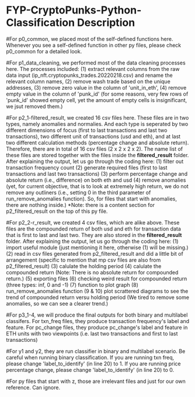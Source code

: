 # FYP-CryptoPunks-Python-Classification Description

#For p0_common, we placed most of the self-defined functions here. Whenever you see a self-defined function in other py files, please check p0_common for a detailed look.

#For p1_data_cleaning, we performed most of the data cleaning processes here. The processes included: 
(1) extract relevant columns from the raw data input (ip_nft.cryptopunks_trades.20220218.csv) and rename the relevant column names,
(2) remove wash trade based on the unique addresses,
(3) remove zero value in the column of 'unit_in_eth',
(4) remove empty value in the column of 'punk_id' (for some reasons, very few rows of 'punk_id' showed empty cell, yet the amount of empty cells is insignificant, we jsut removed them.)

#For p2_1-filtered_result, we created 16 csv files here. These files are in two types, namely anomalies and normalies. And each type is seperated by two different dimensions of focus (first to last transactions and last two transactions), two different unit of transactions (usd and eth), and at last two different calculation methods (percentage change and absolute return). Therefore, there are in total of 16 csv files (2 x 2 x 2 x 2). The name list of these files are stored together with the files inside the __filtered_result__ folder.
After explaining the output, let us go through the coding here:
(1) filter out transaction frequency count
(2) generate required files (first to last transactions and last two transactions)
(3) perform percentage change and absolute return (i.e., difference) on both eth and usd
(4) remove anomalies (yet, for current objective, that is to look at extremely high return, we do not remove any outliners (i.e., setting 0 in the third parameter of run_remove_anomalies function). So, for files that start with anomalies, there are nothing inside.)
*Note: there is a content section for p2_filtered_result on the top of this py file.

#For p2_2-r_result, we created 4 csv files, which are alike above. These files are the compounded return of both usd and eth for transaction data that is first to last and last two. They are also stored in the __filtered_result__ folder.
After explaining the output, let us go through the coding here:
(1) import useful module (just mentioning it here, otherwise (1) will be missing.)
(2) read in csv files generated from p2_filtered_result and did a little bit of arrangement (specific to mention that mp csv files are also from p2_filtered_result)
(3) calulate the holding period
(4) calulate the compounded return (Note: There is no absolute return for compounded return.)
(5) exporting files
(6) checking weird result for compounded return (three types: inf, 0 and -1)
(7) function to plot graph
(8) run_remove_anomalies function
(9 & 10) plot scrattered diagrams to see the trend of compounded return versu holding period (We tired to remove some anomalies, so we can see a clearer trend.)

#For p3_1-4, we will produce the final outputs for both binary and multilabel classifers. 
For txn_freq files, they produce transaction frequency's label and feature. 
For pc_change files, they produce pc_change's label and feature in ETH units with two viewpoints (i.e. last two transactions and first to last transactions)

#For y1 and y2, they are run classifier in binary and multilabel scenario.
Be careful when running binary classification. 
If you are running txn freq, please change 'label_to_identify' (in line 20) to 1. 
If you are running price percentage change, please change 'label_to_identify' (in line 20) to 0. 

#For py files that start with z, those are irrelevant files and just for our own reference. Can ignore.

